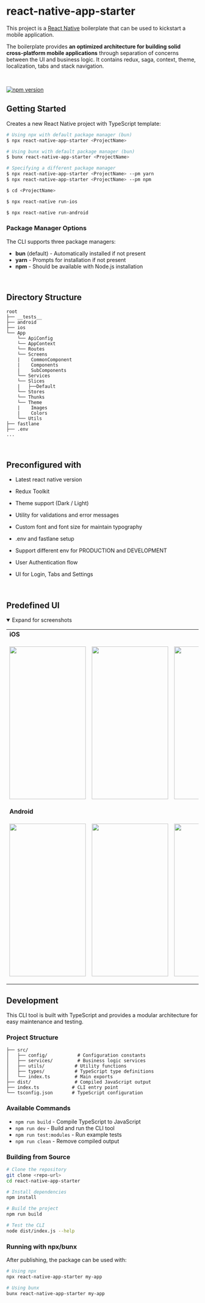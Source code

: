 # react-native-app-starter

This project is a [React Native](https://facebook.github.io/react-native/) boilerplate that can be used to kickstart a mobile application.

The boilerplate provides **an optimized architecture for building solid cross-platform mobile applications** through separation of concerns between the UI and business logic. It contains redux, saga, context, theme, localization, tabs and stack navigation.

<br/>

[![npm version](https://img.shields.io/npm/v/react-native-app-starter.svg?style=for-the-badge)](https://www.npmjs.com/package/react-native-app-starter)

## Getting Started

Creates a new React Native project with TypeScript template:

```bash
# Using npx with default package manager (bun)
$ npx react-native-app-starter <ProjectName>

# Using bunx with default package manager (bun)
$ bunx react-native-app-starter <ProjectName>

# Specifying a different package manager
$ npx react-native-app-starter <ProjectName> --pm yarn
$ npx react-native-app-starter <ProjectName> --pm npm

$ cd <ProjectName>

$ npx react-native run-ios

$ npx react-native run-android
```

### Package Manager Options

The CLI supports three package managers:

- **bun** (default) - Automatically installed if not present
- **yarn** - Prompts for installation if not present
- **npm** - Should be available with Node.js installation

<br/>

## Directory Structure

```
root
├── __tests__
├── android
├── ios
└── App
    └── ApiConfig
    └── AppContext
    └── Routes
    └── Screens
    |    CommonComponent
    |    Components
    |    SubComponents
    └── Services
    └── Slices
    |   ├──Default
    └── Stores
    └── Thunks
    └── Theme
    |    Images
    |    Colors
    └── Utils
├── fastlane
├── .env
...
```

<br/>

## Preconfigured with

- Latest react native version

- Redux Toolkit

- Theme support (Dark / Light)

- Utility for validations and error messages

- Custom font and font size for maintain typography

- .env and fastlane setup

- Support different env for PRODUCTION and DEVELOPMENT

- User Authentication flow

- UI for Login, Tabs and Settings

<br/>

## Predefined UI

<details open>
  <summary>Expand for screenshots</summary>
<table>
  <tr><td colspan=2><strong>iOS</strong></td></tr>
  <tr>
    <td><p align="center"><img src="https://iili.io/H1D2Q6v.png" width="200" height="400"/></p></td>
    <td><p align="center"><img src="https://iili.io/JAd7gzg.md.png"  width="200" height="400"/></p></td>
    <td><p align="center"><img src="https://iili.io/JAd7SmF.md.png" width="200" height="400"/></p></td>
    <td><p align="center"><img src="https://iili.io/HEH6Q2t.png" width="200" height="400"/></p></td>
  </tr>
  <tr><td colspan=2><strong>Android</strong></td></tr>
  <tr>
    <td><p align="center"><img src="https://iili.io/HEJxT8B.png" width="200" height="400"/></p></td>
    <td><p align="center"><img src="https://iili.io/JAdYzEx.md.png"  width="200" height="400"/></p></td>
    <td><p align="center"><img src="https://iili.io/JAdYIrQ.md.png" width="200" height="400"/></p></td>
    <td><p align="center"><img src="https://iili.io/HEJxgA7.png" width="200" height="400"/></p></td>
  </tr>  
  </tr>
</table>
</details>

## Development

This CLI tool is built with TypeScript and provides a modular architecture for easy maintenance and testing.

### Project Structure

```
├── src/
│   ├── config/           # Configuration constants
│   ├── services/         # Business logic services
│   ├── utils/           # Utility functions
│   ├── types/           # TypeScript type definitions
│   └── index.ts         # Main exports
├── dist/                # Compiled JavaScript output
├── index.ts            # CLI entry point
└── tsconfig.json       # TypeScript configuration
```

### Available Commands

- `npm run build` - Compile TypeScript to JavaScript
- `npm run dev` - Build and run the CLI tool
- `npm run test:modules` - Run example tests
- `npm run clean` - Remove compiled output

### Building from Source

```bash
# Clone the repository
git clone <repo-url>
cd react-native-app-starter

# Install dependencies
npm install

# Build the project
npm run build

# Test the CLI
node dist/index.js --help
```

### Running with npx/bunx

After publishing, the package can be used with:

```bash
# Using npx
npx react-native-app-starter my-app

# Using bunx
bunx react-native-app-starter my-app
```

